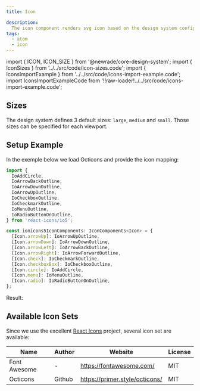 ```yaml
---
title: Icon

description:
  The icon component renders svg icon based on the design system configuration.
tags:
  - atom
  - icon
---
```


<!-- CODE IMPORTS -->

<!-- prettier-ignore -->
import { ICON, ICON_SIZE } from '@newrade/core-design-system';
import { IconSizes } from '../../src/code/icon-sizes.code';
import { IconsImportExample } from '../../src/code/icons-import-example.code';
import IconsImportExampleCode from '!!raw-loader!../../src/code/icons-import-example.code';

<!-- END CODE IMPORTS -->

<DocHeader props={props}/>

## Sizes

The design system defines 3 default sizes: `large`, `medium` and `small`. Those
sizes can be specified for each viewport.

<IconSizes/>

## Setup Example

In the exemple below we load Octicons and provide the icon mapping:

```ts
import {
  IoAddCircle,
  IoArrowBackOutline,
  IoArrowDownOutline,
  IoArrowUpOutline,
  IoCheckboxOutline,
  IoCheckmarkOutline,
  IoMenuOutline,
  IoRadioButtonOnOutline,
} from 'react-icons/io5';

const ionicons5IconComponents: IconComponents<Icon> = {
  [Icon.arrowUp]: IoArrowUpOutline,
  [Icon.arrowDown]: IoArrowDownOutline,
  [Icon.arrowLeft]: IoArrowBackOutline,
  [Icon.arrowRight]: IoArrowForwardOutline,
  [Icon.check]: IoCheckmarkOutline,
  [Icon.checkboxBox]: IoCheckboxOutline,
  [Icon.circle]: IoAddCircle,
  [Icon.menu]: IoMenuOutline,
  [Icon.radio]: IoRadioButtonOnOutline,
};
```

Result:

<IconsImportExample/>

## Available Icon Sets

Since we use the excellent
[React Icons](https://react-icons.github.io/react-icons/) project, several icon
set are available:

| Name         | Author | Website                        | License |
| ------------ | ------ | ------------------------------ | ------- |
| Font Awesome | -      | https://fontawesome.com/       | MIT     |
| Octicons     | Github | https://primer.style/octicons/ | MIT     |
